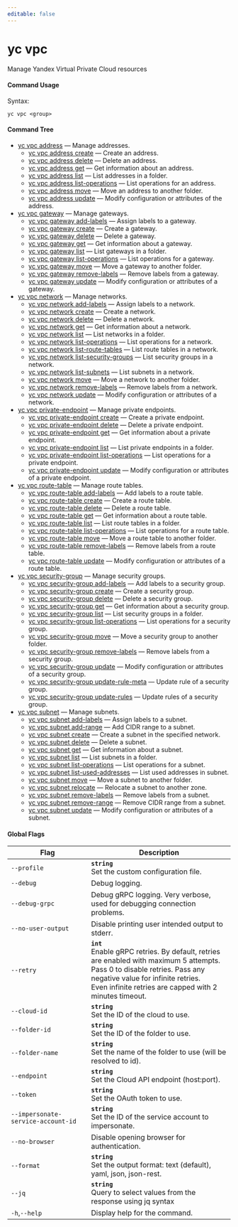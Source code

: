 ```yaml
---
editable: false
---
```


# yc vpc

Manage Yandex Virtual Private Cloud resources

#### Command Usage

Syntax: 

`yc vpc <group>`

#### Command Tree

- [yc vpc address](address/index.md) — Manage addresses.
	- [yc vpc address create](address/create.md) — Create an address.
	- [yc vpc address delete](address/delete.md) — Delete an address.
	- [yc vpc address get](address/get.md) — Get information about an address.
	- [yc vpc address list](address/list.md) — List addresses in a folder.
	- [yc vpc address list-operations](address/list-operations.md) — List operations for an address.
	- [yc vpc address move](address/move.md) — Move an address to another folder.
	- [yc vpc address update](address/update.md) — Modify configuration or attributes of the address.
- [yc vpc gateway](gateway/index.md) — Manage gateways.
	- [yc vpc gateway add-labels](gateway/add-labels.md) — Assign labels to a gateway.
	- [yc vpc gateway create](gateway/create.md) — Create a gateway.
	- [yc vpc gateway delete](gateway/delete.md) — Delete a gateway.
	- [yc vpc gateway get](gateway/get.md) — Get information about a gateway.
	- [yc vpc gateway list](gateway/list.md) — List gateways in a folder.
	- [yc vpc gateway list-operations](gateway/list-operations.md) — List operations for a gateway.
	- [yc vpc gateway move](gateway/move.md) — Move a gateway to another folder.
	- [yc vpc gateway remove-labels](gateway/remove-labels.md) — Remove labels from a gateway.
	- [yc vpc gateway update](gateway/update.md) — Modify configuration or attributes of a gateway.
- [yc vpc network](network/index.md) — Manage networks.
	- [yc vpc network add-labels](network/add-labels.md) — Assign labels to a network.
	- [yc vpc network create](network/create.md) — Create a network.
	- [yc vpc network delete](network/delete.md) — Delete a network.
	- [yc vpc network get](network/get.md) — Get information about a network.
	- [yc vpc network list](network/list.md) — List networks in a folder.
	- [yc vpc network list-operations](network/list-operations.md) — List operations for a network.
	- [yc vpc network list-route-tables](network/list-route-tables.md) — List route tables in a network.
	- [yc vpc network list-security-groups](network/list-security-groups.md) — List security groups in a network.
	- [yc vpc network list-subnets](network/list-subnets.md) — List subnets in a network.
	- [yc vpc network move](network/move.md) — Move a network to another folder.
	- [yc vpc network remove-labels](network/remove-labels.md) — Remove labels from a network.
	- [yc vpc network update](network/update.md) — Modify configuration or attributes of a network.
- [yc vpc private-endpoint](private-endpoint/index.md) — Manage private endpoints.
	- [yc vpc private-endpoint create](private-endpoint/create.md) — Create a private endpoint.
	- [yc vpc private-endpoint delete](private-endpoint/delete.md) — Delete a private endpoint.
	- [yc vpc private-endpoint get](private-endpoint/get.md) — Get information about a private endpoint.
	- [yc vpc private-endpoint list](private-endpoint/list.md) — List private endpoints in a folder.
	- [yc vpc private-endpoint list-operations](private-endpoint/list-operations.md) — List operations for a private endpoint.
	- [yc vpc private-endpoint update](private-endpoint/update.md) — Modify configuration or attributes of a private endpoint.
- [yc vpc route-table](route-table/index.md) — Manage route tables.
	- [yc vpc route-table add-labels](route-table/add-labels.md) — Add labels to a route table.
	- [yc vpc route-table create](route-table/create.md) — Create a route table.
	- [yc vpc route-table delete](route-table/delete.md) — Delete a route table.
	- [yc vpc route-table get](route-table/get.md) — Get information about a route table.
	- [yc vpc route-table list](route-table/list.md) — List route tables in a folder.
	- [yc vpc route-table list-operations](route-table/list-operations.md) — List operations for a route table.
	- [yc vpc route-table move](route-table/move.md) — Move a route table to another folder.
	- [yc vpc route-table remove-labels](route-table/remove-labels.md) — Remove labels from a route table.
	- [yc vpc route-table update](route-table/update.md) — Modify configuration or attributes of a route table.
- [yc vpc security-group](security-group/index.md) — Manage security groups.
	- [yc vpc security-group add-labels](security-group/add-labels.md) — Add labels to a security group.
	- [yc vpc security-group create](security-group/create.md) — Create a security group.
	- [yc vpc security-group delete](security-group/delete.md) — Delete a security group.
	- [yc vpc security-group get](security-group/get.md) — Get information about a security group.
	- [yc vpc security-group list](security-group/list.md) — List security groups in a folder.
	- [yc vpc security-group list-operations](security-group/list-operations.md) — List operations for a security group.
	- [yc vpc security-group move](security-group/move.md) — Move a security group to another folder.
	- [yc vpc security-group remove-labels](security-group/remove-labels.md) — Remove labels from a security group.
	- [yc vpc security-group update](security-group/update.md) — Modify configuration or attributes of a security group.
	- [yc vpc security-group update-rule-meta](security-group/update-rule-meta.md) — Update rule of a security group.
	- [yc vpc security-group update-rules](security-group/update-rules.md) — Update rules of a security group.
- [yc vpc subnet](subnet/index.md) — Manage subnets.
	- [yc vpc subnet add-labels](subnet/add-labels.md) — Assign labels to a subnet.
	- [yc vpc subnet add-range](subnet/add-range.md) — Add CIDR range to a subnet.
	- [yc vpc subnet create](subnet/create.md) — Create a subnet in the specified network.
	- [yc vpc subnet delete](subnet/delete.md) — Delete a subnet.
	- [yc vpc subnet get](subnet/get.md) — Get information about a subnet.
	- [yc vpc subnet list](subnet/list.md) — List subnets in a folder.
	- [yc vpc subnet list-operations](subnet/list-operations.md) — List operations for a subnet.
	- [yc vpc subnet list-used-addresses](subnet/list-used-addresses.md) — List used addresses in subnet.
	- [yc vpc subnet move](subnet/move.md) — Move a subnet to another folder.
	- [yc vpc subnet relocate](subnet/relocate.md) — Relocate a subnet to another zone.
	- [yc vpc subnet remove-labels](subnet/remove-labels.md) — Remove labels from a subnet.
	- [yc vpc subnet remove-range](subnet/remove-range.md) — Remove CIDR range from a subnet.
	- [yc vpc subnet update](subnet/update.md) — Modify configuration or attributes of a subnet.

#### Global Flags

| Flag | Description |
|----|----|
|`--profile`|<b>`string`</b><br/>Set the custom configuration file.|
|`--debug`|Debug logging.|
|`--debug-grpc`|Debug gRPC logging. Very verbose, used for debugging connection problems.|
|`--no-user-output`|Disable printing user intended output to stderr.|
|`--retry`|<b>`int`</b><br/>Enable gRPC retries. By default, retries are enabled with maximum 5 attempts.<br/>Pass 0 to disable retries. Pass any negative value for infinite retries.<br/>Even infinite retries are capped with 2 minutes timeout.|
|`--cloud-id`|<b>`string`</b><br/>Set the ID of the cloud to use.|
|`--folder-id`|<b>`string`</b><br/>Set the ID of the folder to use.|
|`--folder-name`|<b>`string`</b><br/>Set the name of the folder to use (will be resolved to id).|
|`--endpoint`|<b>`string`</b><br/>Set the Cloud API endpoint (host:port).|
|`--token`|<b>`string`</b><br/>Set the OAuth token to use.|
|`--impersonate-service-account-id`|<b>`string`</b><br/>Set the ID of the service account to impersonate.|
|`--no-browser`|Disable opening browser for authentication.|
|`--format`|<b>`string`</b><br/>Set the output format: text (default), yaml, json, json-rest.|
|`--jq`|<b>`string`</b><br/>Query to select values from the response using jq syntax|
|`-h`,`--help`|Display help for the command.|
